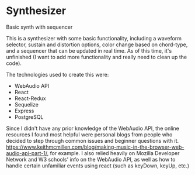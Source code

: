 # Synthesizer
Basic synth with sequencer

This is a synthesizer with some basic functionality, including a waveform selector, sustain and distortion options, color change based on chord-type, and a sequencer that can be updated in real time. As of this time, it's unfinished (I want to add more functionality and really need to clean up the code).

The technologies used to create this were:
  - WebAudio API
  - React
  - React-Redux
  - Sequelize
  - Express
  - PostgreSQL
  
Since I didn't have any prior knowledge of the WebAudio API, the online resources I found most helpful were personal blogs from people who decided to step through common issues and beginner questions with it. https://www.keithmcmillen.com/blog/making-music-in-the-browser-web-audio-api-part-1/, for example. I also relied heavily on Mozilla Developer Network and W3 schools' info on the WebAudio API, as well as how to handle certain unfamiliar events using react (such as keyDown, keyUp, etc.)